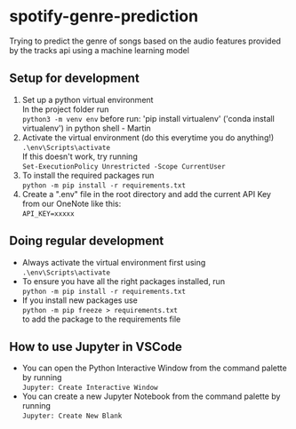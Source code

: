 # spotify-genre-prediction
Trying to predict the genre of songs based on the audio features provided by the tracks api using a machine learning model

## Setup for development
1. Set up a python virtual environment  
   In the project folder run  
   `python3 -m venv env`
   before run: 'pip install virtualenv' ('conda install virtualenv') in python shell - Martin 
2. Activate the virtual environment (do this everytime you do anything!)  
   `.\env\Scripts\activate`  
   If this doesn't work, try running  
   `Set-ExecutionPolicy Unrestricted -Scope CurrentUser`  
3. To install the required packages run  
   `python -m pip install -r requirements.txt`
4. Create a ".env" file in the root directory and add the current API Key from our OneNote like this:  
   `API_KEY=xxxxx`

## Doing regular development
- Always activate the virtual environment first using  
  `.\env\Scripts\activate`
- To ensure you have all the right packages installed, run  
  `python -m pip install -r requirements.txt`
- If you install new packages use  
  `python -m pip freeze > requirements.txt`  
  to add the package to the requirements file

## How to use Jupyter in VSCode
- You can open the Python Interactive Window from the command palette by running  
  `Jupyter: Create Interactive Window`
- You can create a new Jupyter Notebook from the command palette by running  
  `Jupyter: Create New Blank`